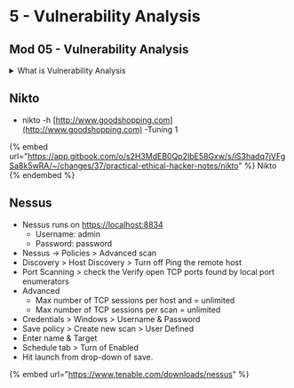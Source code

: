 # 5 - Vulnerability Analysis

## Mod 05 - Vulnerability Analysis

<details>

<summary>What is Vulnerability Analysis </summary>

**Vulnerability analysis**, often referred to as **vulnerability assessment** or **vulnerability scanning**, is a systematic process of identifying, evaluating, and prioritizing security vulnerabilities within computer systems, networks, applications, and other IT environments. The goal of vulnerability analysis is to proactively discover and address weaknesses that could potentially be exploited by malicious actors. It is a fundamental component of cybersecurity and risk management.

Here are the key aspects of vulnerability analysis:

1. **Identification:** The first step in vulnerability analysis is to identify potential security vulnerabilities. This may involve using automated vulnerability scanning tools to scan systems and networks for known vulnerabilities. It can also include manual inspection of configurations, code, and system architecture.
2. **Assessment:** Once vulnerabilities are identified, they are assessed to determine their severity and potential impact on the security of the system or network. Vulnerabilities are typically categorized based on their risk level and the potential damage they could cause if exploited.
3. **Prioritization:** After assessing vulnerabilities, they are prioritized based on their severity and the risk they pose. Critical vulnerabilities that could lead to data breaches, system compromises, or service interruptions are typically addressed first. Prioritization helps organizations allocate resources effectively to mitigate the most significant risks.
4. **Mitigation:** Once vulnerabilities are prioritized, organizations take steps to remediate or mitigate the identified weaknesses. This can involve applying security patches, reconfiguring systems, updating software, enhancing security policies, or making architectural changes to improve security.
5. **Continuous Monitoring:** Vulnerability analysis is an ongoing process. New vulnerabilities can emerge, and the security landscape constantly evolves. Organizations must continually monitor their systems and networks for vulnerabilities and apply patches and updates as needed to maintain a strong security posture.
6. **Compliance and Reporting:** Many organizations are subject to regulatory requirements that mandate regular vulnerability assessments and reporting. Vulnerability analysis helps demonstrate compliance with these requirements and provides documentation for stakeholders, auditors, and management.
7. **Penetration Testing:** In addition to automated scanning and assessment, penetration testing (pen-testing) is another component of vulnerability analysis. Penetration testers attempt to exploit vulnerabilities in a controlled and ethical manner to validate their existence and gauge the extent of potential damage.

</details>

## Nikto

* nikto -h [http://www.goodshopping.com](http://www.goodshopping.com) -Tuning 1&#x20;

{% embed url="https://app.gitbook.com/o/s2H3MdEB0Qp2IbE58Gxw/s/iS3hadq7jVFgSa8k5wRA/~/changes/37/practical-ethical-hacker-notes/nikto" %}
Nikto
{% endembed %}

## **Nessus**

* Nessus runs on [ https://localhost:8834](https://localhost:8834)
  * Username: admin&#x20;
  * Password: password
* Nessus -> Policies > Advanced scan
* Discovery > Host Discovery > Turn off Ping the remote host
* Port Scanning > check the Verify open TCP ports found by local port enumerators
* Advanced
  * Max number of TCP sessions per host and = unlimited
  * Max number of TCP sessions per scan = unlimited
* Credentials > Windows > Username & Password
* Save policy > Create new scan > User Defined
* Enter name & Target
* Schedule tab > Turn of Enabled
* Hit launch from drop-down of save.

{% embed url="https://www.tenable.com/downloads/nessus" %}
